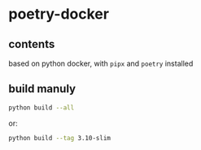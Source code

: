 # poetry-docker

## contents

based on python docker, with `pipx` and `poetry` installed

## build manuly

```bash
python build --all
```

or:

```bash
python build --tag 3.10-slim
```
